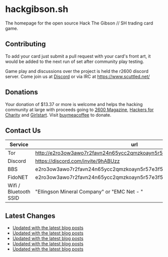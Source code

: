 # hackgibson.sh
The homepage for the open source Hack The Gibson // SH trading card game.


## Contributing

To add your card just submit a pull request with your card's front art, it would be added to the next run of set after community play testing.

Game play and discussions over the project is held the r2600 discord server. Come join us at [Discord](https://discord.com/invite/9hABUzz) or via IRC at https://www.scuttled.net/


## Donations

Your donation of $13.37 or more is welcome and helps the hacking community at large with proceeds going to [2600 Magazine](https://2600.com/), [Hackers for Charity](https://hackersforcharity.org) and [Girlstart](https://girlstart.org).  Visit [buymeacoffee](https://www.buymeacoffee.com/hackgibson.sh) to donate.


## Contact Us

Service | url
-|-
Tor | http://e2ro3ow3awo7r2favn24n65ycc2qmzkoayn5r57e3f56nvjwdcgg32ad.onion
Discord | https://discord.com/invite/9hABUzz
BBS | e2ro3ow3awo7r2favn24n65ycc2qmzkoayn5r57e3f56nvjwdcgg32ad.onion:23
FidoNET | e2ro3ow3awo7r2favn24n65ycc2qmzkoayn5r57e3f56nvjwdcgg32ad.onion:24554
Wifi / Bluetooth SSID | "Ellingson Mineral Company" or "EMC Net - <fidonet address>"

## Latest Changes
<!-- BLOG-POST-LIST:START -->
- [Updated with the latest blog posts](https://github.com/DFW2600/hackgibson.sh/commit/f87d3198b36dc1f86dd9613a76553e9dd798af2d)
- [Updated with the latest blog posts](https://github.com/DFW2600/hackgibson.sh/commit/db7e3cdd413a2c7c4292b7f151ac6a7cc03fa2da)
- [Updated with the latest blog posts](https://github.com/DFW2600/hackgibson.sh/commit/891432828046f09ac445a375a65b96f44b63e74a)
- [Updated with the latest blog posts](https://github.com/DFW2600/hackgibson.sh/commit/2345b3df2848cfda7503b00c7daf6aeb103a21ff)
- [Updated with the latest blog posts](https://github.com/DFW2600/hackgibson.sh/commit/08be58432f84b7a3f5ea1b20b97f4ecb8f2ccf0a)
<!-- BLOG-POST-LIST:END -->
